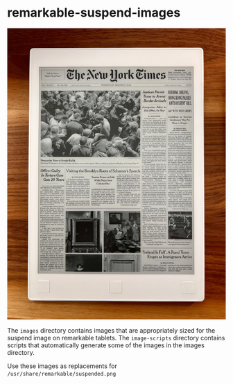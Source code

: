 # remarkable-suspend-images

![remarkable tablet](preview.jpeg)

The `images` directory contains images that are appropriately sized for the suspend image on remarkable tablets. The `image-scripts` directory contains scripts that automatically generate some of the images in the images directory. 

Use these images as replacements for `/usr/share/remarkable/suspended.png`
